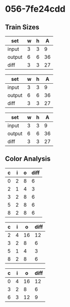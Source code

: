 # 056-7fe24cdd
## Train Sizes

|set|w|h|A|
|---|---|---|---|
|input|3|3|9|
|output|6|6|36|
|diff|3|3|27|


|set|w|h|A|
|---|---|---|---|
|input|3|3|9|
|output|6|6|36|
|diff|3|3|27|


|set|w|h|A|
|---|---|---|---|
|input|3|3|9|
|output|6|6|36|
|diff|3|3|27|


## Color Analysis

|c|i|o|diff|
|---|---|---|---|
|0|2|8|6|
|2|1|4|3|
|3|2|8|6|
|5|2|8|6|
|8|2|8|6|


|c|i|o|diff|
|---|---|---|---|
|2|4|16|12|
|3|2|8|6|
|5|1|4|3|
|8|2|8|6|


|c|i|o|diff|
|---|---|---|---|
|0|4|16|12|
|3|2|8|6|
|6|3|12|9|

